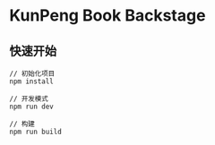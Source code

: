 # KunPeng Book Backstage

## 快速开始

```
// 初始化项目
npm install

// 开发模式
npm run dev

// 构建
npm run build
